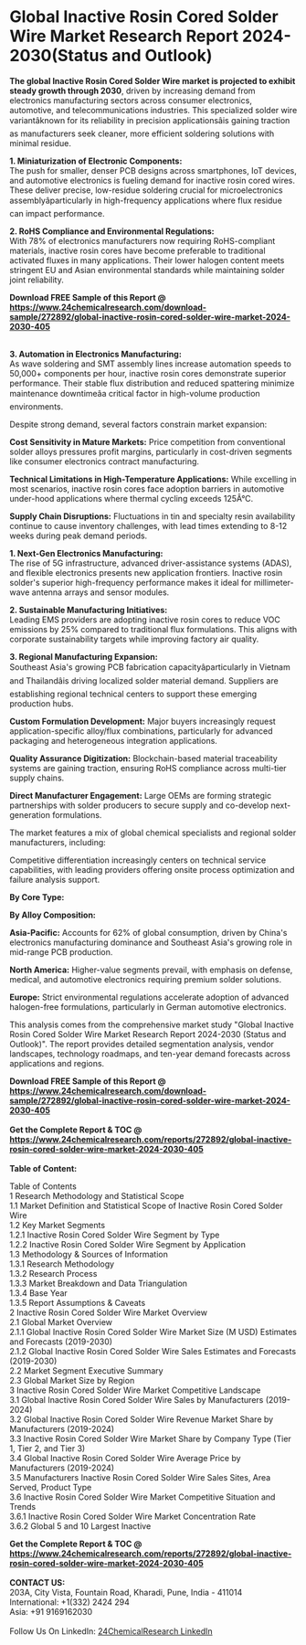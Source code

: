 <h1>Global Inactive Rosin Cored Solder Wire Market Research Report 2024-2030(Status and Outlook)</h1><p><strong>The global Inactive Rosin Cored Solder Wire market is projected to exhibit steady growth through 2030</strong>, driven by increasing demand from electronics manufacturing sectors across consumer electronics, automotive, and telecommunications industries. This specialized solder wire variantâknown for its reliability in precision applicationsâis gaining traction as manufacturers seek cleaner, more efficient soldering solutions with minimal residue.</p><p><strong>1. Miniaturization of Electronic Components:</strong><br>
The push for smaller, denser PCB designs across smartphones, IoT devices, and automotive electronics is fueling demand for inactive rosin cored wires. These deliver precise, low-residue soldering crucial for microelectronics assemblyâparticularly in high-frequency applications where flux residue can impact performance.</p><p><strong>2. RoHS Compliance and Environmental Regulations:</strong><br>
With 78% of electronics manufacturers now requiring RoHS-compliant materials, inactive rosin cores have become preferable to traditional activated fluxes in many applications. Their lower halogen content meets stringent EU and Asian environmental standards while maintaining solder joint reliability.</p><div><b>Download FREE Sample of this Report @ 
            <a href="https://www.24chemicalresearch.com/download-sample/272892/global-inactive-rosin-cored-solder-wire-market-2024-2030-405">
            https://www.24chemicalresearch.com/download-sample/272892/global-inactive-rosin-cored-solder-wire-market-2024-2030-405</a></b></div><br><p><strong>3. Automation in Electronics Manufacturing:</strong><br>
As wave soldering and SMT assembly lines increase automation speeds to 50,000+ components per hour, inactive rosin cores demonstrate superior performance. Their stable flux distribution and reduced spattering minimize maintenance downtimeâa critical factor in high-volume production environments.</p><p>Despite strong demand, several factors constrain market expansion:</p><p><strong>Cost Sensitivity in Mature Markets:</strong> Price competition from conventional solder alloys pressures profit margins, particularly in cost-driven segments like consumer electronics contract manufacturing.</p><p><strong>Technical Limitations in High-Temperature Applications:</strong> While excelling in most scenarios, inactive rosin cores face adoption barriers in automotive under-hood applications where thermal cycling exceeds 125Â°C.</p><p><strong>Supply Chain Disruptions:</strong> Fluctuations in tin and specialty resin availability continue to cause inventory challenges, with lead times extending to 8-12 weeks during peak demand periods.</p><p><strong>1. Next-Gen Electronics Manufacturing: </strong><br>
The rise of 5G infrastructure, advanced driver-assistance systems (ADAS), and flexible electronics presents new application frontiers. Inactive rosin solder's superior high-frequency performance makes it ideal for millimeter-wave antenna arrays and sensor modules.</p><p><strong>2. Sustainable Manufacturing Initiatives:</strong><br>
Leading EMS providers are adopting inactive rosin cores to reduce VOC emissions by 25% compared to traditional flux formulations. This aligns with corporate sustainability targets while improving factory air quality.</p><p><strong>3. Regional Manufacturing Expansion:</strong><br>
Southeast Asia's growing PCB fabrication capacityâparticularly in Vietnam and Thailandâis driving localized solder material demand. Suppliers are establishing regional technical centers to support these emerging production hubs.</p><p><strong>Custom Formulation Development:</strong> Major buyers increasingly request application-specific alloy/flux combinations, particularly for advanced packaging and heterogeneous integration applications.</p><p><strong>Quality Assurance Digitization:</strong> Blockchain-based material traceability systems are gaining traction, ensuring RoHS compliance across multi-tier supply chains.</p><p><strong>Direct Manufacturer Engagement:</strong> Large OEMs are forming strategic partnerships with solder producers to secure supply and co-develop next-generation formulations.</p><p>The market features a mix of global chemical specialists and regional solder manufacturers, including:</p><p>Competitive differentiation increasingly centers on technical service capabilities, with leading providers offering onsite process optimization and failure analysis support.</p><p><strong>By Core Type:</strong></p><p><strong>By Alloy Composition:</strong></p><p><strong>Asia-Pacific:</strong> Accounts for 62% of global consumption, driven by China's electronics manufacturing dominance and Southeast Asia's growing role in mid-range PCB production.</p><p><strong>North America:</strong> Higher-value segments prevail, with emphasis on defense, medical, and automotive electronics requiring premium solder solutions.</p><p><strong>Europe:</strong> Strict environmental regulations accelerate adoption of advanced halogen-free formulations, particularly in German automotive electronics.</p><p>This analysis comes from the comprehensive market study "Global Inactive Rosin Cored Solder Wire Market Research Report 2024-2030 (Status and Outlook)". The report provides detailed segmentation analysis, vendor landscapes, technology roadmaps, and ten-year demand forecasts across applications and regions.</p><div><b>Download FREE Sample of this Report @ 
            <a href="https://www.24chemicalresearch.com/download-sample/272892/global-inactive-rosin-cored-solder-wire-market-2024-2030-405">
            https://www.24chemicalresearch.com/download-sample/272892/global-inactive-rosin-cored-solder-wire-market-2024-2030-405</a></b></div><br><div><b>Get the Complete Report & TOC @ 
            <a href="https://www.24chemicalresearch.com/reports/272892/global-inactive-rosin-cored-solder-wire-market-2024-2030-405">
            https://www.24chemicalresearch.com/reports/272892/global-inactive-rosin-cored-solder-wire-market-2024-2030-405</a></b></div><br>
            <b>Table of Content:</b><p>Table of Contents<br />
1 Research Methodology and Statistical Scope<br />
1.1 Market Definition and Statistical Scope of Inactive Rosin Cored Solder Wire<br />
1.2 Key Market Segments<br />
1.2.1 Inactive Rosin Cored Solder Wire Segment by Type<br />
1.2.2 Inactive Rosin Cored Solder Wire Segment by Application<br />
1.3 Methodology & Sources of Information<br />
1.3.1 Research Methodology<br />
1.3.2 Research Process<br />
1.3.3 Market Breakdown and Data Triangulation<br />
1.3.4 Base Year<br />
1.3.5 Report Assumptions & Caveats<br />
2 Inactive Rosin Cored Solder Wire Market Overview<br />
2.1 Global Market Overview<br />
2.1.1 Global Inactive Rosin Cored Solder Wire Market Size (M USD) Estimates and Forecasts (2019-2030)<br />
2.1.2 Global Inactive Rosin Cored Solder Wire Sales Estimates and Forecasts (2019-2030)<br />
2.2 Market Segment Executive Summary<br />
2.3 Global Market Size by Region<br />
3 Inactive Rosin Cored Solder Wire Market Competitive Landscape<br />
3.1 Global Inactive Rosin Cored Solder Wire Sales by Manufacturers (2019-2024)<br />
3.2 Global Inactive Rosin Cored Solder Wire Revenue Market Share by Manufacturers (2019-2024)<br />
3.3 Inactive Rosin Cored Solder Wire Market Share by Company Type (Tier 1, Tier 2, and Tier 3)<br />
3.4 Global Inactive Rosin Cored Solder Wire Average Price by Manufacturers (2019-2024)<br />
3.5 Manufacturers Inactive Rosin Cored Solder Wire Sales Sites, Area Served, Product Type<br />
3.6 Inactive Rosin Cored Solder Wire Market Competitive Situation and Trends<br />
3.6.1 Inactive Rosin Cored Solder Wire Market Concentration Rate<br />
3.6.2 Global 5 and 10 Largest Inactive </p><div><b>Get the Complete Report & TOC @ 
            <a href="https://www.24chemicalresearch.com/reports/272892/global-inactive-rosin-cored-solder-wire-market-2024-2030-405">
            https://www.24chemicalresearch.com/reports/272892/global-inactive-rosin-cored-solder-wire-market-2024-2030-405</a></b></div><br><b>CONTACT US:</b><br>
            203A, City Vista, Fountain Road, Kharadi, Pune, India - 411014<br>
            International: +1(332) 2424 294<br>
            Asia: +91 9169162030 <br><br>
            Follow Us On LinkedIn: <a href="https://www.linkedin.com/company/24chemicalresearch/">24ChemicalResearch LinkedIn</a>